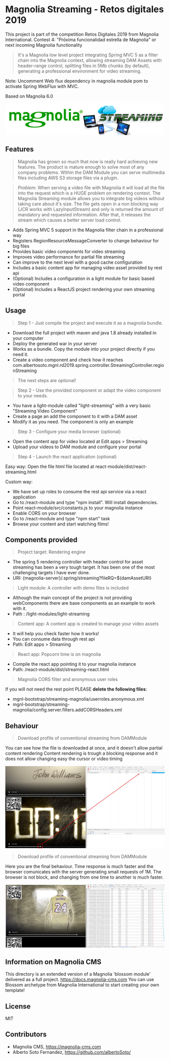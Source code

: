 # Magnolia Streaming - Retos digitales 2019  

This project is part of the competition Retos Digitales 2019 from Magnolia International. 
Contest 4: "Próxima funcionalidad estrella de Magnolia" or next incoming Magnolia functionality


> It's a Magnolia low level project integrating Spring MVC 5 as a filter chain into the Magnolia context, allowing streaming DAM Assets with header-range control, splitting files in 5Mb chunks (by default), generating a professional environment for video streaming.

Note: Uncomment Web flux dependency in magnolia module pom to activate Spring WebFlux with MVC.

Based on Magnolia 6.0

![Magnolia-streaming-module](readme/magnolia-streaming.jpg)

## Features
> Magnolia has grown so much that now is really hard achieving new features. The product is mature enough to solve most of any company problems. Within the DAM Module you can serve multimedia files including AWS S3 storage files via a plugin. 

> *Problem*: When serving a video file with Magnolia it will load all the file into the request which is a HUGE problem on rendering context. The Magnolia Streaming module allows you to integrate big videos without taking care about it's size. The file gets open in a non blocking way (JCR works with LazyInputStream) and only is returned the amount of mandatory and requested information. After that, it releases the stream which causes a better server load control.   

- Adds Spring MVC 5 support in the Magnolia filter chain in a professional way
- Registers RegionResourceMessageConverter to change behaviour for big files
- Provides basic video components for video streaming
- Improves video performance for partial file streaming
- Can improve to the next level with a good cache configuration
- Includes a basic content app for managing video asset provided by rest api
- (Optional) Includes a configuration in a light module for basic based video component
- (Optional) Includes a ReactJS project rendering your own streaming portal

## Usage
> Step 1 - Just compile the project and execute it as a magnolia bundle. 

- Download the full project with maven and java 1.8 already installed in your computer
- Deploy the generated war in your server
- Works as a bundle. Copy the module into your project directly if you need it.
- Create a video component and check how it reaches com.albertosoto.mgnl.rd2019.spring.controller.StreamingController.regionStreaming

> The next steps are optional!

> Step 2 - Use the provided component or adapt the video component to your needs. 

- You have a light-module called "light-streaming" with a very basic "Streaming Video Component"
- Create a page an add the component to it with a DAM asset
- Modify it as you need. The component is only an example

> Step 3 - Configure your media browser (optional)

- Open the content app for video located at Edit apps > Streaming
- Upload your videos to DAM module and configure your portal

> Step 4 - Launch the react application (optional)

Easy way: Open the file html file located at react-module/dist/react-streaming.html

Custom way:
 
- We have set up roles to consume the rest api service via a react application
- Go to /react-module and type "npm install". Will install dependencies.
- Point react-module/src/constants.js to your magnolia instance
- Enable CORS on your browser
- Go to /react-module and type "npm start" task
- Browse your content and start watching films! 

## Components provided

> Project target: Rendering engine

- The spring 5 rendering controller with header control for asset streaming has been a very tough target. It has been one of the most challenging targets I have ever done.
- URI: {magnolia-server}/.spring/streaming?fileRQ=${damAssetURI}

> Light module: A controller with demo files is included 
- Although the main concept of the project is not providing webComponents there are base components as an example to work with it.
- Path : /light-modules/light-streaming

> Content app: A content app is created to manage your video assets

- It will help you check faster how it works!
- You can consume data through rest api
- Path: Edit apps > Streaming 

> React app: Popcorn time is on magnolia

- Compile the react app pointing it to your magnolia instance
- Path: /react-module/dist/streaming-react.html

> Magnolia CORS filter and anonymous user roles  

If you will not need the rest point PLEASE **delete the following files**:

- mgnl-bootstrap/streaming-magnolia/userroles.anonymous.xml
- mgnl-bootstrap/streaming-magnolia/config.server.filters.addCORSHeaders.xml 


## Behaviour

> Download profile of conventional streaming from DAMModule

You can see how the file is downloaded at once, and it doesn't allow partial content rendering
Content rendering is trough a blocking response and it does not allow changing easy the cursor or video timing

![Original-streaming](readme/streaming-original.jpg)

> Download profile of conventional streaming from DAMModule

Here you are the final behaviour. Time response is much faster and the browser comunicates with the server generating small requests of 1M.
The browser is not block, and changing from one time to another is much faster. 

![Performance-streaming](readme/streaming-performance.jpg)


## Information on Magnolia CMS
This directory is an extended version of a Magnolia 'blossom module' delivered as a full project.
https://docs.magnolia-cms.com
You can use Blossom archetype from Magnolia International to start creating your own template!

## License

MIT

## Contributors

- Magnolia CMS, https://magnolia-cms.com
- Alberto Soto Fernandez, https://github.com/albertoSoto/